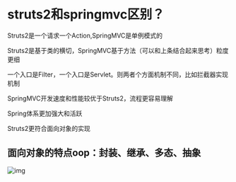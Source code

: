 # struts2和springmvc区别？

Struts2是一个请求一个Action,SpringMVC是单例模式的

Struts2是基于类的横切，SpringMVC基于方法（可以和上条结合起来思考）粒度更细

一个入口是Filter，一个入口是Servlet。则两者个方面机制不同，比如拦截器实现机制

SpringMVC开发速度和性能较优于Struts2，流程更容易理解

Spring体系更加强大和活跃

Struts2更符合面向对象的实现



## 面向对象的特点oop：封装、继承、多态、抽象

![img](https://pic1.zhimg.com/664ba37eeee9f4623c06c066867f1d38_r.jpg)

